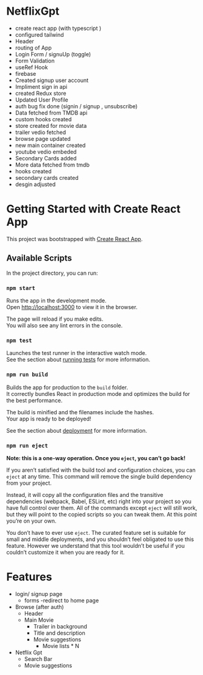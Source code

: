 #  NetflixGpt
- create react app (with typescript )
- configured tailwind
- Header
- routing of App
- Login Form / signuUp (toggle)
- Form Validation
- useRef Hook
- firebase
- Created signup user account
- Impliment sign in api
- created Redux store
- Updated User Profile
- auth bug fix done (signin / signup , unsubscribe)
- Data fetched from TMDB api
- custom hooks created
- store created for movie data
- trailer vedio fetched
- browse page updated
- new main container created
- youtube vedio embeded
- Secondary Cards added
- More data fetched from tmdb
- hooks created
- secondary cards created 
- desgin adjusted


# Getting Started with Create React App

This project was bootstrapped with [Create React App](https://github.com/facebook/create-react-app).

## Available Scripts

In the project directory, you can run:

### `npm start`

Runs the app in the development mode.\
Open [http://localhost:3000](http://localhost:3000) to view it in the browser.

The page will reload if you make edits.\
You will also see any lint errors in the console.

### `npm test`

Launches the test runner in the interactive watch mode.\
See the section about [running tests](https://facebook.github.io/create-react-app/docs/running-tests) for more information.

### `npm run build`

Builds the app for production to the `build` folder.\
It correctly bundles React in production mode and optimizes the build for the best performance.

The build is minified and the filenames include the hashes.\
Your app is ready to be deployed!

See the section about [deployment](https://facebook.github.io/create-react-app/docs/deployment) for more information.

### `npm run eject`

**Note: this is a one-way operation. Once you `eject`, you can’t go back!**

If you aren’t satisfied with the build tool and configuration choices, you can `eject` at any time. This command will remove the single build dependency from your project.

Instead, it will copy all the configuration files and the transitive dependencies (webpack, Babel, ESLint, etc) right into your project so you have full control over them. All of the commands except `eject` will still work, but they will point to the copied scripts so you can tweak them. At this point you’re on your own.

You don’t have to ever use `eject`. The curated feature set is suitable for small and middle deployments, and you shouldn’t feel obligated to use this feature. However we understand that this tool wouldn’t be useful if you couldn’t customize it when you are ready for it.

# Features
- login/ signup page
    - forms 
    -redirect to home page
- Browse (after auth)
    - Header
    - Main Movie
        - Trailer in background
        - Title and description 
        - Movie suggestions
            - Movie lists * N
- Netflix Gpt
    - Search Bar
    - Movie suggestions